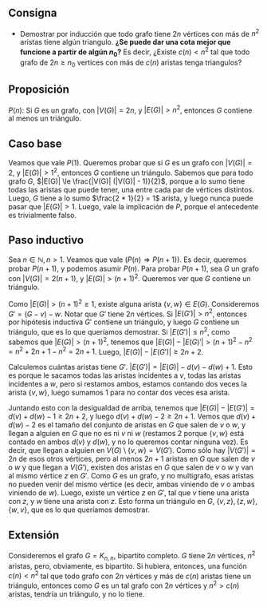 ## Consigna

- Demostrar por inducción que todo grafo tiene $2n$ vértices con más de $n^2$ aristas tiene algún triangulo. **¿Se puede dar una cota mejor que funcione a partir de algún $n_0$?** Es decir, ¿Existe $c(n) < n^2$ tal que todo grafo de $2n \geq n_0$ vertices con más de $c(n)$ aristas tenga triangulos?

## Proposición

$P(n)$: Si $G$ es un grafo, con $|V(G)| = 2n$, y $|E(G)| > n^2$, entonces $G$ contiene al menos un triángulo.

## Caso base

Veamos que vale $P(1)$. Queremos probar que si $G$ es un grafo con $|V(G)| = 2$, y $|E(G)| > 1^2$, entonces $G$ contiene un triángulo.  Sabemos que para todo grafo $G$,  $|E(G)| \le \frac{|V(G)| (|V(G)| - 1)}{2}$, porque a lo sumo tiene todas las aristas que puede tener, una entre cada par de vértices distintos. Luego, $G$ tiene a lo sumo $\frac{2 * 1}{2} = 1$ arista, y luego nunca puede pasar que $|E(G)| > 1$. Luego, vale la implicación de $P$, porque el antecedente es trivialmente falso.

## Paso inductivo

Sea $n \in \mathbb{N}, n > 1$. Veamos que vale $(P(n) \Rightarrow P(n+1))$. Es decir, queremos probar $P(n+1)$, y podemos asumir $P(n)$. Para probar $P(n+1)$, sea $G$ un grafo con $|V(G)| = 2(n+1)$, y $|E(G)| > (n+1)^2$. Queremos ver que $G$ contiene un triángulo.

Como $|E(G)| > (n+1)^2 \ge 1$, existe alguna arista $\{v, w\} \in E(G)$. Consideremos $G' = (G - v) - w$. Notar que $G'$ tiene $2n$ vértices. Si $|E(G')| > n^2$, entonces por hipótesis inductiva $G'$ contiene un triángulo, y luego $G$ contiene un triángulo, que es lo que queríamos demostrar. Si $|E(G')| \le n^2$, como sabemos que $|E(G)| > (n+1)^2$, tenemos que $|E(G)| - |E(G)'| > (n+1)^2 - n^2 = n^2 + 2n + 1 - n^2 = 2n + 1$. Luego, $|E(G)| - |E(G')| \ge 2n + 2$.

Calculemos cuántas aristas tiene $G'$. $|E(G')| = |E(G)| - d(v) - d(w) + 1$. Esto es porque le sacamos todas las aristas incidentes a $v$, todas las aristas incidentes a $w$, pero si restamos ambos, estamos contando dos veces la arista $\{v, w\}$, luego sumamos 1 para no contar dos veces esa arista.

Juntando esto con la desigualdad de arriba, tenemos que $|E(G)| - |E(G')| = d(v) + d(w) - 1 \ge 2n + 2$, y luego $d(v) + d(w) - 2 \ge 2n + 1$. Vemos que $d(v) + d(w) - 2$ es el tamaño del conjunto de aristas en $G$ que salen de $v$ o $w$, y llegan a alguien en $G$ que no es ni $v$ ni $w$ (restamos 2 porque $\{v, w\}$ está contado en ambos $d(v)$ y $d(w)$, y no lo queremos contar ninguna vez). Es decir, que llegan a alguien en $V(G) \setminus \{v, w\} = V(G')$. Como sólo hay $|V(G')| = 2n$ de esos otros vértices, pero al menos $2n + 1$ aristas en $G$ que salen de $v$ o $w$ y que llegan a $V(G')$, existen dos aristas en $G$ que salen de $v$ o $w$ y van al mismo vértice $z$ en $G'$. Como $G$ es un grafo, y no multigrafo, esas aristas no pueden venir del mismo vértice (es decir, ambas viniendo de $v$ o ambas viniendo de $w$). Luego, existe un vértice $z$ en $G'$, tal que $v$ tiene una arista con $z$, y $w$ tiene una arista con $z$. Esto forma un triángulo en $G$, $\{v, z\}, \{z, w\}, \{w, v\}$, que es lo que queríamos demostrar.

## Extensión

Consideremos el grafo $G = K_{n, n}$, bipartito completo. $G$ tiene $2n$ vértices, $n^2$ aristas, pero, obviamente, es bipartito. Si hubiera, entonces, una función $c(n) < n^2$ tal que todo grafo con $2n$ vértices y más de $c(n)$ aristas tiene un triángulo, entonces como $G$ es un tal grafo con $2n$ vértices y $n^2 > c(n)$ aristas, tendría un triángulo, y no lo tiene.